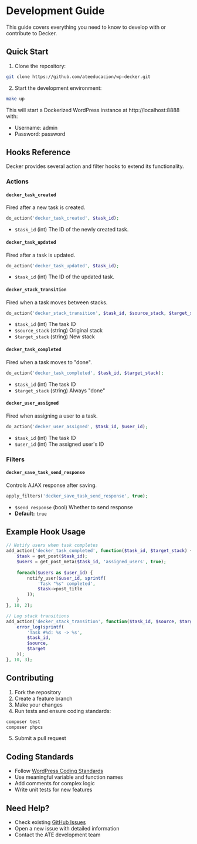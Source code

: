 # Development Guide

This guide covers everything you need to know to develop with or contribute to Decker.

## Quick Start

1. Clone the repository:
```bash
git clone https://github.com/ateeducacion/wp-decker.git
```

2. Start the development environment:
```bash
make up
```

This will start a Dockerized WordPress instance at http://localhost:8888 with:
- Username: admin
- Password: password

## Hooks Reference

Decker provides several action and filter hooks to extend its functionality.

### Actions

#### `decker_task_created`
Fired after a new task is created.
```php
do_action('decker_task_created', $task_id);
```
- `$task_id` (int) The ID of the newly created task.

#### `decker_task_updated`
Fired after a task is updated.
```php
do_action('decker_task_updated', $task_id);
```
- `$task_id` (int) The ID of the updated task.

#### `decker_stack_transition`
Fired when a task moves between stacks.
```php
do_action('decker_stack_transition', $task_id, $source_stack, $target_stack);
```
- `$task_id` (int) The task ID
- `$source_stack` (string) Original stack
- `$target_stack` (string) New stack

#### `decker_task_completed`
Fired when a task moves to "done".
```php
do_action('decker_task_completed', $task_id, $target_stack);
```
- `$task_id` (int) The task ID
- `$target_stack` (string) Always "done"

#### `decker_user_assigned`
Fired when assigning a user to a task.
```php
do_action('decker_user_assigned', $task_id, $user_id);
```
- `$task_id` (int) The task ID
- `$user_id` (int) The assigned user's ID

### Filters

#### `decker_save_task_send_response`
Controls AJAX response after saving.
```php
apply_filters('decker_save_task_send_response', true);
```
- `$send_response` (bool) Whether to send response
- **Default:** `true`

## Example Hook Usage

```php
// Notify users when task completes
add_action('decker_task_completed', function($task_id, $target_stack) {
    $task = get_post($task_id);
    $users = get_post_meta($task_id, 'assigned_users', true);
    
    foreach($users as $user_id) {
        notify_user($user_id, sprintf(
            'Task "%s" completed',
            $task->post_title
        ));
    }
}, 10, 2);

// Log stack transitions
add_action('decker_stack_transition', function($task_id, $source, $target) {
    error_log(sprintf(
        'Task #%d: %s -> %s',
        $task_id,
        $source,
        $target
    ));
}, 10, 3);
```

## Contributing

1. Fork the repository
2. Create a feature branch
3. Make your changes
4. Run tests and ensure coding standards:
```bash
composer test
composer phpcs
```
5. Submit a pull request

## Coding Standards

- Follow [WordPress Coding Standards](https://developer.wordpress.org/coding-standards/wordpress-coding-standards/)
- Use meaningful variable and function names
- Add comments for complex logic
- Write unit tests for new features

## Need Help?

- Check existing [GitHub Issues](https://github.com/ateeducacion/wp-decker/issues)
- Open a new issue with detailed information
- Contact the ATE development team
